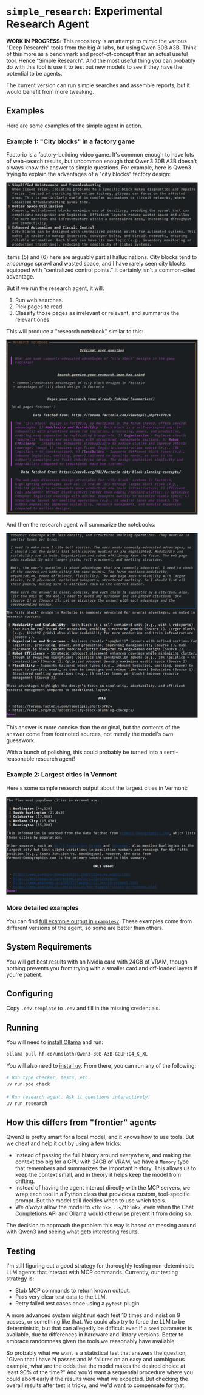 # `simple_research`: Experimental Research Agent

**WORK IN PROGRESS:** This repository is an attempt to mimic the various "Deep Research" tools from the big AI labs, but using Qwen 30B A3B. Think of this more as a benchmark and proof-of-concept than an actual useful tool. Hence "Simple Research". And the most useful thing you can probably do with this tool is use it to test out new models to see if they have the potential to be agents.

The current version can run simple searches and assemble reports, but it would benefit from more tweaking.

## Examples

Here are some examples of the simple agent in action.

### Example 1: "City blocks" in a factory game

Factorio is a factory-building video game. It's common enough to have lots of web-search results, but uncommon enough that Qwen3 30B A3B doesn't always know the answer to simple questions. For example, here is Qwen3 trying to explain the advantages of a "city blocks" factory design:

![Factorio city block baseline knowledge](./docs/factorio-3-baseline.png)

Items (5) and (6) here are arguably  partial hallucinations. City blocks tend to _encourage_ sprawl and wasted space, and I have rarely seen city blocks equipped with "centralized control points." It certainly isn't a common-cited advantage.

But if we run the research agent, it will:

1. Run web searches.
2. Pick pages to read.
3. Classify those pages as irrelevant or relevant, and summarize the relevant ones.

This will produce a "research notebook" similar to this:

![Factorio city block research notebook, with two sources](./docs/factorio-3-final-notebook.png)

And then the research agent will summarize the notebooks:

![Factorio city block final output](./docs/factorio3-output.png)

This answer is more concise than the original, but the contents of the answer come from footnoted sources, not merely the model's own guesswork.

With a bunch of polishing, this could probably be turned into a semi-reasonable research agent!

### Example 2: Largest cities in Vermont

Here's some sample research output about the largest cities in Vermont:

![Top 5 cities in Vermont, research report](./docs/vermont-top-5.png)

### More detailed examples

You can find [full example output in `examples/`](./examples/). These examples come from different versions of the agent, so some are better than others.

## System Requirements

You will get best results with an Nvidia card with 24GB of VRAM, though nothing prevents you from trying with a smaller card and off-loaded layers if you're patient.

## Configuring

Copy `.env.template` to `.env` and fill in the missing credentials.

## Running

You will need to [install Ollama](https://ollama.com/) and run:

```sh
ollama pull hf.co/unsloth/Qwen3-30B-A3B-GGUF:Q4_K_XL
```

You will also need to [install `uv`](https://docs.astral.sh/uv/getting-started/installation/). From there, you can run any of the following:

```sh
# Run type checker, tests, etc.
uv run poe check

# Run research agent. Ask it questions interactively!
uv run research
```

## How this differs from "frontier" agents

Qwen3 is pretty smart for a local model, and it knows how to use tools. But we cheat and help it out by using a few tricks:

- Instead of passing the full history around everywhere, and making the context too big for a GPU with 24GB of VRAM, we have a `Memory` type that remembers and summarizes the important history. This allows us to keep the context small, and in theory it helps keep the model from drifting.
- Instead of having the agent interact directly with the MCP servers, we wrap each tool in a Python class that provides a custom, tool-specific prompt. But the model still decides when to use which tools.
- We _always_ allow the model to `<think>...</think>`, even when the Chat Completions API and Ollama would otherwise prevent it from doing so.

The decision to approach the problem this way is based on messing around with Qwen3 and seeing what gets interesting results.

## Testing

I'm still figuring out a good strategy for thoroughly testing non-deteministic LLM agents that interact with MCP commands. Currently, our testing strategy is:

- Stub MCP commands to return known output.
- Pass very clear test data to the LLM.
- Retry failed test cases once using a `pytest` plugin.

A more advanced system might run each test 10 times and insist on 9 passes, or something like that. We could also try to force the LLM to be deterministic, but that can allegedly be difficult even if a `seed` parameter is available, due to differences in hardware and library versions. Better to embrace randomness given the tools we reasonably have available.

So probably what we want is a statistical test that answers the question, "Given that I have N passes and M failures on an easy and uambiguous example, what are the odds that the model makes the desired choice at least 90% of the time?" And you'd want a sequential procedure where you could abort early if the results were what we expected. But checking the overall results after test is tricky, and we'd want to compensate for that.